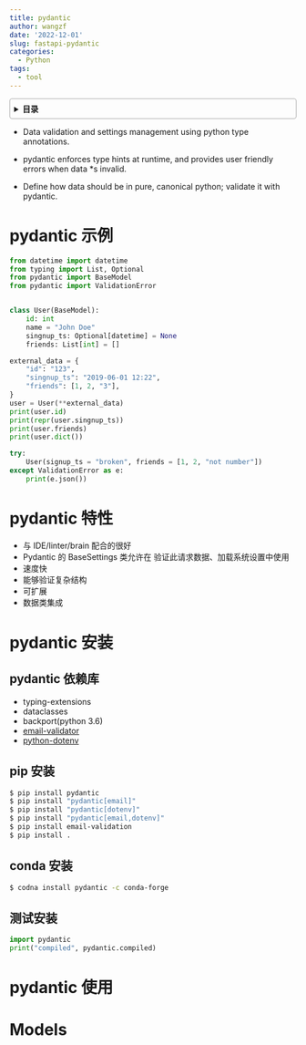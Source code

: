 ```yaml
---
title: pydantic
author: wangzf
date: '2022-12-01'
slug: fastapi-pydantic
categories:
  - Python
tags:
  - tool
---
```


<style>
details {
    border: 1px solid #aaa;
    border-radius: 4px;
    padding: .5em .5em 0;
}
summary {
    font-weight: bold;
    margin: -.5em -.5em 0;
    padding: .5em;
}
details[open] {
    padding: .5em;
}
details[open] summary {
    border-bottom: 1px solid #aaa;
    margin-bottom: .5em;
}
img {
    pointer-events: none;
}
</style>

<details><summary>目录</summary><p>

- [pydantic 示例](#pydantic-示例)
- [pydantic 特性](#pydantic-特性)
- [pydantic 安装](#pydantic-安装)
  - [pydantic 依赖库](#pydantic-依赖库)
  - [pip 安装](#pip-安装)
  - [conda 安装](#conda-安装)
  - [测试安装](#测试安装)
- [pydantic 使用](#pydantic-使用)
- [Models](#models)
</p></details><p></p>


* Data validation and settings management using python type annotations.
- pydantic enforces type hints at runtime, and provides user friendly errors when data *s invalid.
* Define how data should be in pure, canonical python; validate it with pydantic.

# pydantic 示例

```python
from datetime import datetime
from typing import List, Optional
from pydantic import BaseModel
from pydantic import ValidationError


class User(BaseModel):
    id: int
    name = "John Doe"
    singnup_ts: Optional[datetime] = None
    friends: List[int] = []

external_data = {
    "id": "123",
    "singnup_ts": "2019-06-01 12:22",
    "friends": [1, 2, "3"],
}
user = User(**external_data)
print(user.id)
print(repr(user.singnup_ts))
print(user.friends)
print(user.dict())

try:
    User(signup_ts = "broken", friends = [1, 2, "not number"])
except ValidationError as e:
    print(e.json())
```

# pydantic 特性

* 与 IDE/linter/brain 配合的很好
* Pydantic 的 BaseSettings 类允许在 验证此请求数据、加载系统设置中使用
* 速度快
* 能够验证复杂结构
* 可扩展
* 数据类集成

# pydantic 安装

## pydantic 依赖库
  
* typing-extensions
* dataclasses
* backport(python 3.6)
* [email-validator](https://github.com/JoshData/python-email-validator)
* [python-dotenv](https://pypi.org/project/python-dotenv/)

## pip 安装

```bash
$ pip install pydantic
$ pip install "pydantic[email]"
$ pip install "pydantic[dotenv]"
$ pip install "pydantic[email,dotenv]"
$ pip install email-validation
$ pip install .
```

## conda 安装

```bash
$ codna install pydantic -c conda-forge
```

## 测试安装

```python
import pydantic
print("compiled", pydantic.compiled)
```

# pydantic 使用

# Models

